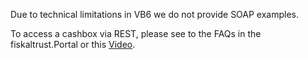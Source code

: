 Due to technical limitations in VB6 we do not provide SOAP examples.

To access a cashbox via REST, please see to the FAQs in the fiskaltrust.Portal or this [Video](https://www.youtube.com/watch?v=O5lLt4htBlE&list=PL9QFfhi6nFj-F8jE9DMUs1y9BIMDsSH-a&index=4).